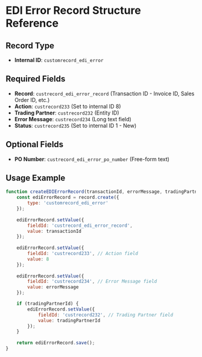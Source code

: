 # EDI Error Record Structure Reference

## Record Type
- **Internal ID**: `customrecord_edi_error`

## Required Fields
- **Record**: `custrecord_edi_error_record` (Transaction ID - Invoice ID, Sales Order ID, etc.)
- **Action**: `custrecord233` (Set to internal ID 8)
- **Trading Partner**: `custrecord232` (Entity ID)
- **Error Message**: `custrecord234` (Long text field)
- **Status**: `custrecord235` (Set to internal ID 1 - New)

## Optional Fields
- **PO Number**: `custrecord_edi_error_po_number` (Free-form text)

## Usage Example
```javascript
function createEDIErrorRecord(transactionId, errorMessage, tradingPartnerId) {
    const ediErrorRecord = record.create({
        type: 'customrecord_edi_error'
    });
    
    ediErrorRecord.setValue({
        fieldId: 'custrecord_edi_error_record',
        value: transactionId
    });
    
    ediErrorRecord.setValue({
        fieldId: 'custrecord233', // Action field
        value: 8
    });
    
    ediErrorRecord.setValue({
        fieldId: 'custrecord234', // Error Message field
        value: errorMessage
    });

    if (tradingPartnerId) {
        ediErrorRecord.setValue({
            fieldId: 'custrecord232', // Trading Partner field
            value: tradingPartnerId
        });
    }
    
    return ediErrorRecord.save();
}
``` 